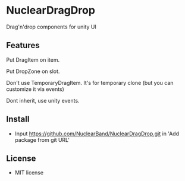 # NuclearDragDrop

Drag'n'drop components for unity UI

## Features

Put DragItem on item.

Put DropZone on slot.

Don't use TemporaryDragItem. It's for temporary clone (but you can customize it via events)

Dont inherit, use unity events.

## Install

- Input https://github.com/NuclearBand/NuclearDragDrop.git in 'Add package from git URL'

## License

- MIT license
